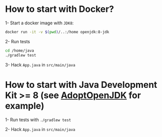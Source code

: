 
# How to start with Docker?

1- Start a docker image with `JDK8`:

```bash
docker run -it -v $(pwd)/..:/home openjdk:8-jdk
```

2- Run tests

```bash
cd /home/java
./gradlew test
```

3- Hack `App.java` in `src/main/java`

# How to start with Java Development Kit >= 8 (see [AdoptOpenJDK](https://adoptopenjdk.net) for example)

1- Run tests with `./gradlew test`

2- Hack `App.java` in `src/main/java`
